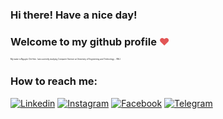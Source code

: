 

### Hi there! Have a nice day!



###  Welcome to my github profile <span style="color: #e25555;">&hearts;</span>
<div style="font-size: 3px"> My name is Nguyen Chi Hien. I am currently studying Computer Science at University of Engineering and Technology - VNU. </div>


### How to reach me: 
[![Linkedin](	https://img.shields.io/badge/LinkedIn-0077B5?style=for-the-badge&logo=linkedin&logoColor=white)](https://www.linkedin.com/in/hien-nguyen-chi-555344209/)
[![Instagram](https://img.shields.io/badge/Instagram-E4405F?style=for-the-badge&logo=instagram&logoColor=white)](https://www.instagram.com/hiennguyen11902/)
[![Facebook](https://img.shields.io/badge/Facebook-1877F2?style=for-the-badge&logo=facebook&logoColor=white)](https://www.facebook.com/profile.php?id=100025944242778)
[![Telegram](https://img.shields.io/badge/Telegram-2CA5E0?style=for-the-badge&logo=telegram&logoColor=white)](https://t.me/hiennguyen10x)
